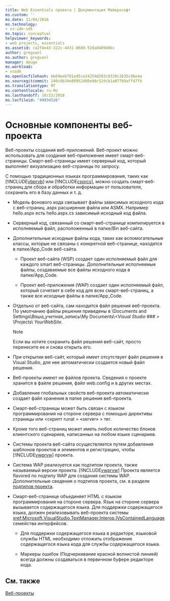 ```yaml
---
title: Web Essentials проекта | Документация Майкрософт
ms.custom: ''
ms.date: 11/04/2016
ms.technology:
- vs-ide-sdk
ms.topic: conceptual
helpviewer_keywords:
- web projects, essentials
ms.assetid: ca2f4e43-322c-4431-8680-52da846940bc
author: gregvanl
ms.author: gregvanl
manager: douge
ms.workload:
- vssdk
ms.openlocfilehash: bb69eeb701ed5ce24259d203c0320c2635c96e4a
ms.sourcegitcommit: 240c8b34e80952d00e90c52dcb1a077b9aff47f6
ms.translationtype: MT
ms.contentlocale: ru-RU
ms.lasthandoff: 10/23/2018
ms.locfileid: "49934526"
---
```

# <a name="web-project-essentials"></a>Основные компоненты веб-проекта
Веб-проекты создания веб-приложений. Веб-проект можно использовать для создания веб-приложение имеет смарт-веб-страницы. Смарт-веб-страницы имеет серверный код, который выполняет визуализацию веб-страницы по запросу.  
  
 С помощью традиционных языках программирования, таких как [!INCLUDE[vbprvb](../../code-quality/includes/vbprvb_md.md)] или [!INCLUDE[csprcs](../../data-tools/includes/csprcs_md.md)], можно создать смарт-веб-страниц для сбора и обработки информации от пользователя, сохранить его в базу данных и т. д.  
  
- Модель фонового кода связывает файлы зависимых исходного кода с веб-страниц .aspx расширение файла или ASMX. Например hello.aspx есть hello.aspx.cs зависимый исходный код файла.  
  
- Серверный код, связанный со смарт-веб-странице компилируется в исполняемый файл, расположенный в папке/Bin веб-сайта.  
  
- Дополнительные исходные файлы кода, таких как вспомогательные классы, которые не связаны с конкретной веб-странице, находятся в папке/App_Code веб-сайта.  
  
  -   Проект веб-сайта (WSP) создает один исполняемый файл для каждого smart веб-страницы. Дополнительные исполняемые файлы, создаваемые все файлы исходного кода в папке/App_Code.  
  
  -   Проект веб-приложения (WAP) создает один исполняемый файл, который сочетает в себе код для всех смарт-веб-страниц, а также все исходные файлы в папке/App_Code.  
  
- Отдельно от веб-сайта, сам находится файл решения веб-проекта. По умолчанию файлы решения приведены в \Documents and Settings\\*Ваша_учетная_запись*\My Documents\\*\<Visual Studio ### >* \Projects\\ *YourWebSite*.  
  
  > [!NOTE]
  >  Если вы хотите сохранить файл решения веб-сайт, просто перенесите ее и снова открыть его.  
  
- При открытии веб-сайт, который имеет отсутствует файл решения в Visual Studio, для нее автоматически создается новый файл решения.  
  
- Веб-проекты имеют не файлов проекта. Сведения о проекте хранится в файле решения, файл web.config и в других местах.  
  
- Добавление глобальных свойств веб-проекта автоматически создает файл хранения в папке решения веб-проекта.  
  
- Смарт-веб-страницы может быть связан с языком программирования на стороне сервера с помощью директивы страницы или \<скрипт runat = «server» > тег.  
  
- Кроме того веб-страниц может иметь любое количество блоков клиентского сценариев, написанных на любом языке сценариев.  
  
- Системы проекта веб-сайта осуществляется путем добавления шаблонов проектов и элементов и регистрацию, чтобы [!INCLUDE[vwprvw](../../extensibility/internals/includes/vwprvw_md.md)] проекта.  
  
- Система WAP реализуется как подтипом проекта, также называемый версии проекта. [!INCLUDE[vwprvw](../../extensibility/internals/includes/vwprvw_md.md)] Проекта является flavored по подтипу WAP для создания системы WAP. Дополнительные сведения о подтипов проекта, см. в разделе [подтипов проекта](../../extensibility/internals/project-subtypes.md).  
  
- Смарт-веб-странице объединяет HTML с языком программирования на стороне сервера. Язык на стороне сервера вызывается содержащегося языка. Для поддержки содержащегося языка, должен реализовывать веб-проекта системы <xref:Microsoft.VisualStudio.TextManager.Interop.IVsContainedLanguage> семейства интерфейсов.  
  
  -   Для поддержки содержащегося языка в редакторе, языковой службы HTML необходимо отложить отображение содержащегося языка кода для службы содержащегося языка.  
  
  -   Маркеры ошибок (Подчеркивание красной волнистой линией) всегда должны создаваться в первичном буфере редакторе кода.  
  
## <a name="see-also"></a>См. также  
 [Веб-проекты](../../extensibility/internals/web-projects.md)